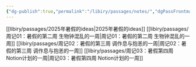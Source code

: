 ```yaml
---
{"dg-publish":true,"permalink":"/libiry/passages/notes/","dgPassFrontmatter":true,"noteIcon":"","created":"2025-07-05T16:27:49.079+08:00","updated":"2025-07-26T15:50:02.228+08:00"}
---
```



[[libiry/passages/2025年暑假的ideas\|2025年暑假的ideas]]
[[libiry/passages/周记01：暑假的第二周 生物钟混乱的一周\|周记01：暑假的第二周 生物钟混乱的一周]]
[[libiry/passages/周记02：暑假的第三周 调作息与抱恙的一周\|周记02：暑假的第三周 调作息与抱恙的一周]]
[[libiry/passages/周记03：暑假第四周 Notion计划的一周\|周记03：暑假第四周 Notion计划的一周]]
